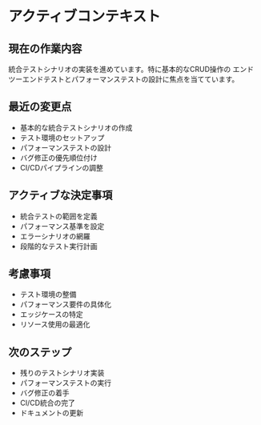 # アクティブコンテキスト

## 現在の作業内容

統合テストシナリオの実装を進めています。特に基本的なCRUD操作の
エンドツーエンドテストとパフォーマンステストの設計に焦点を当てています。

## 最近の変更点

- 基本的な統合テストシナリオの作成
- テスト環境のセットアップ
- パフォーマンステストの設計
- バグ修正の優先順位付け
- CI/CDパイプラインの調整

## アクティブな決定事項

- 統合テストの範囲を定義
- パフォーマンス基準を設定
- エラーシナリオの網羅
- 段階的なテスト実行計画

## 考慮事項

- テスト環境の整備
- パフォーマンス要件の具体化
- エッジケースの特定
- リソース使用の最適化

## 次のステップ

- 残りのテストシナリオ実装
- パフォーマンステストの実行
- バグ修正の着手
- CI/CD統合の完了
- ドキュメントの更新
